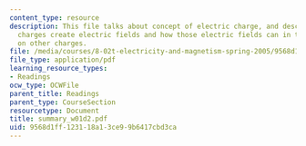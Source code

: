 ```yaml
---
content_type: resource
description: This file talks about concept of electric charge, and describe both how
  charges create electric fields and how those electric fields can in turn exert forces
  on other charges.
file: /media/courses/8-02t-electricity-and-magnetism-spring-2005/9568d1ff123118a13ce99b6417cbd3ca_summary_w01d2.pdf
file_type: application/pdf
learning_resource_types:
- Readings
ocw_type: OCWFile
parent_title: Readings
parent_type: CourseSection
resourcetype: Document
title: summary_w01d2.pdf
uid: 9568d1ff-1231-18a1-3ce9-9b6417cbd3ca
---
```

